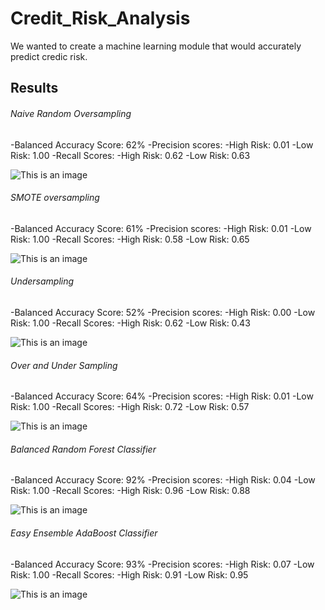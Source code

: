 # Credit_Risk_Analysis
We wanted to create a machine learning module that would accurately predict credic risk.
## Results
###### Naive Random Oversampling
-Balanced Accuracy Score: 62%
-Precision scores: 
 -High Risk: 0.01
 -Low Risk: 1.00
-Recall Scores:
 -High Risk: 0.62
 -Low Risk: 0.63

![This is an image](https://github.com/rafaq2000/Credit_Risk_Analysis/blob/main/Images/Naive%20Random%20Oversampling.png)

###### SMOTE oversampling
-Balanced Accuracy Score: 61%
-Precision scores:
 -High Risk: 0.01
 -Low Risk: 1.00
-Recall Scores:
 -High Risk: 0.58
 -Low Risk: 0.65

![This is an image](https://github.com/rafaq2000/Credit_Risk_Analysis/blob/main/Images/SMOTE%20Oversampling.png)

###### Undersampling
-Balanced Accuracy Score: 52%
-Precision scores:
 -High Risk: 0.00
 -Low Risk: 1.00
-Recall Scores:
 -High Risk: 0.62 
 -Low Risk: 0.43

![This is an image](https://github.com/rafaq2000/Credit_Risk_Analysis/blob/main/Images/Undersampling.png)

###### Over and Under Sampling
-Balanced Accuracy Score: 64%
-Precision scores: 
 -High Risk: 0.01
 -Low Risk: 1.00
-Recall Scores:
 -High Risk: 0.72
 -Low Risk: 0.57

![This is an image](https://github.com/rafaq2000/Credit_Risk_Analysis/blob/main/Images/Over%20and%20Under%20Sampling.png)

###### Balanced Random Forest Classifier
-Balanced Accuracy Score: 92%
-Precision scores:
 -High Risk: 0.04
 -Low Risk: 1.00
-Recall Scores:
 -High Risk: 0.96
 -Low Risk: 0.88

![This is an image](https://github.com/rafaq2000/Credit_Risk_Analysis/blob/main/Images/Balanced%20Random%20Forest%20Classifier.png)

###### Easy Ensemble AdaBoost Classifier
-Balanced Accuracy Score: 93%
-Precision scores:
 -High Risk: 0.07
 -Low Risk: 1.00
-Recall Scores:
 -High Risk: 0.91
 -Low Risk: 0.95

![This is an image](https://github.com/rafaq2000/Credit_Risk_Analysis/blob/main/Images/Easy%20Ensemble%20AdaBoost%20Classifier.png)
